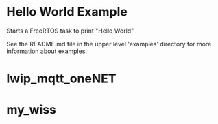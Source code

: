 # Hello World Example

Starts a FreeRTOS task to print "Hello World"

See the README.md file in the upper level 'examples' directory for more information about examples.
# lwip_mqtt_oneNET
# my_wiss
